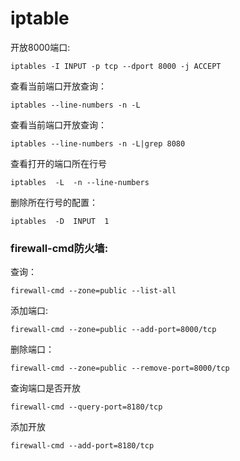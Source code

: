 # iptable 

开放8000端口:

```
iptables -I INPUT -p tcp --dport 8000 -j ACCEPT
```



查看当前端口开放查询：

```
iptables --line-numbers -n -L
```



查看当前端口开放查询：

```
iptables --line-numbers -n -L|grep 8080
```



查看打开的端口所在行号

```
iptables  -L  -n --line-numbers
```



删除所在行号的配置：

```
iptables  -D  INPUT  1
```



### firewall-cmd防火墙:

查询：

```
firewall-cmd --zone=public --list-all
```

添加端口:

```
firewall-cmd --zone=public --add-port=8000/tcp
```

删除端口：

```
firewall-cmd --zone=public --remove-port=8000/tcp
```

查询端口是否开放

```
firewall-cmd --query-port=8180/tcp
```

添加开放

```
firewall-cmd --add-port=8180/tcp
```













































